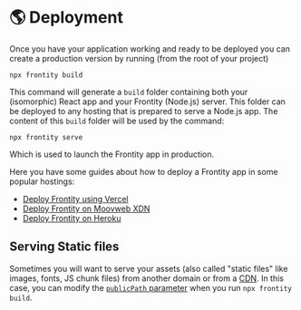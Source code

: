 # 🌎 Deployment

Once you have your application working and ready to be deployed you can create a production version by running \(from the root of your project\)

```text
npx frontity build
```

This command will generate a `build` folder containing both your \(isomorphic\) React app and your Frontity \(Node.js\) server. This folder can be deployed to any hosting that is prepared to serve a Node.js app. The content of this `build` folder will be used by the command:

```text
npx frontity serve
```

Which is used to launch the Frontity app in production.

Here you have some guides about how to deploy a Frontity app in some popular hostings:

* [Deploy Frontity using Vercel](deploy-using-vercel.md)
* [Deploy Frontity on Moovweb XDN](deploy-on-moovweb-xdn.md)
* [Deploy Frontity on Heroku](deploy-on-heroku.md)

## Serving Static files

Sometimes you will want to serve your assets \(also called "static files" like images, fonts, JS chunk files\) from another domain or from a [CDN](https://en.wikipedia.org/wiki/Content_delivery_network). In this case, you can modify the [`publicPath` parameter]() when you run `npx frontity build`.

